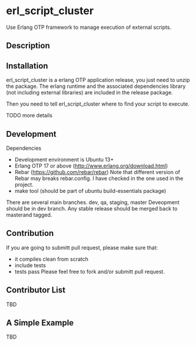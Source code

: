 erl_script_cluster
==================

Use Erlang OTP framework  to manage execution of external scripts. 

Description
------------



Installation
-------------
erl_script_cluster is a erlang OTP application release, you just need to unzip the package. 
The erlang runtime and the associated dependencies library (not including external libraries) 
are included in the release package.

Then you need to tell erl_script_cluster where to find your script to execute.

TODO more details

Development
-----------
Dependencies
* Development environment is Ubuntu 13+
* Erlang OTP 17 or above (http://www.erlang.org/download.html)
* Rebar (https://github.com/rebar/rebar) Note that different version of Rebar may breaks rebar.config. I have checked in the one used in the project.
* make tool (should be part of ubuntu build-essentials package)

There are several main branches.
dev, qa, staging, master
Deveopment should be in dev branch. Any stable release should be merged back to masterand tagged.

Contribution
------------
If you are going to submitt pull request, please make sure that:
- it compiles clean from scratch 
- include tests
- tests pass
Please feel free to fork and/or submitt pull request.


Contributor List
----------------
TBD

A Simple Example
-----------------
TBD

